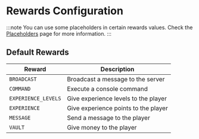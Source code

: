 # Rewards Configuration

:::note
You can use some placeholders in certain rewards values. Check the [Placeholders](/achievements/placeholders) page for more information.
:::

## Default Rewards

| Reward              | Description                          |
|---------------------|--------------------------------------|
| `BROADCAST`         | Broadcast a message to the server    |
| `COMMAND`           | Execute a console command            | 
| `EXPERIENCE_LEVELS` | Give experience levels to the player |
| `EXPERIENCE`        | Give experience points to the player |
| `MESSAGE`           | Send a message to the player         |
| `VAULT`             | Give money to the player             |